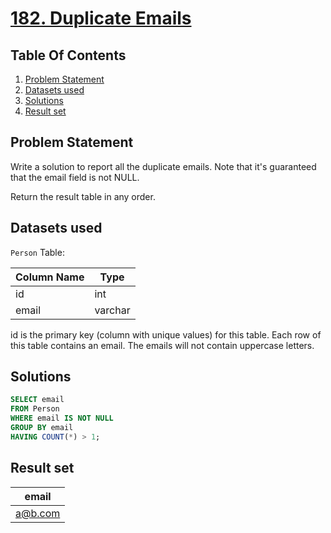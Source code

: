 # [182. Duplicate Emails](https://leetcode.com/problems/duplicate-emails/description/)

## Table Of Contents
1. [Problem Statement]()
2. [Datasets used]()
3. [Solutions]()
4. [Result set]()

## Problem Statement

Write a solution to report all the duplicate emails. Note that it's guaranteed that the email field is not NULL.

Return the result table in any order.

## Datasets used

```Person``` Table:

| Column Name | Type    |
| ----------- | ------- |
| id          | int     |
| email       | varchar |

id is the primary key (column with unique values) for this table.
Each row of this table contains an email. The emails will not contain uppercase letters.

## Solutions

```sql
SELECT email
FROM Person
WHERE email IS NOT NULL
GROUP BY email
HAVING COUNT(*) > 1;
```

## Result set

| email   |
| ------- |
| a@b.com |